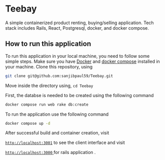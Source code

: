 # Teebay
A simple containerized product renting, buying/selling application. Tech stack includes Rails, React, Postgresql, docker, and docker compose. 

## How to run this application

To run this application in your local machine, you need to follow some simple steps. Make sure you have [Docker](https://docs.docker.com/engine/install/) and [docker compose](https://docs.docker.com/compose/install/) installed in your machine.
Clone this repository, using 
```bash 
git clone git@github.com:sanjibpaul59/Teebay.git
```

Move inside the directory using, `cd Teebay`

First, the databse is needed to be created using the following command

```bash 
docker compose run web rake db:create
``` 
To run the application use the following command 
```bash
docker compose up -d
```

After successful build and container creation, visit 

[`http://localhost:3001`](http://localhost:3000)
to see the client interface and visit 
 
 [`http://localhost:3000` ](http://localhost:3000) for rails application
.
